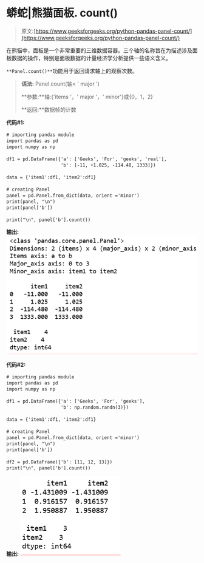 # 蟒蛇|熊猫面板. count()

> 原文:[https://www.geeksforgeeks.org/python-pandas-panel-count/](https://www.geeksforgeeks.org/python-pandas-panel-count/)

在熊猫中，面板是一个非常重要的三维数据容器。三个轴的名称旨在为描述涉及面板数据的操作，特别是面板数据的计量经济学分析提供一些语义含义。

`**Panel.count()**`功能用于返回请求轴上的观察次数。

> **语法:** Panel.count(轴= ' major ')
> 
> **参数:**轴:{'items '，' major '，' minor'}或{0，1，2}
> 
> **返回:**数据帧的计数

**代码#1:**

```
# importing pandas module 
import pandas as pd 
import numpy as np

df1 = pd.DataFrame({'a': ['Geeks', 'For', 'geeks', 'real'], 
                    'b': [-11, +1.025, -114.48, 1333]})

data = {'item1':df1, 'item2':df1}

# creating Panel 
panel = pd.Panel.from_dict(data, orient ='minor')
print(panel, "\n")
print(panel['b'])

print("\n", panel['b'].count())
```

**输出:**
![](img/cdfea5fd06220644c341a5227f0ceb84.png)

**代码#2:**

```
# importing pandas module 
import pandas as pd 
import numpy as np

df1 = pd.DataFrame({'a': ['Geeks', 'For', 'geeks'], 
                    'b': np.random.randn(3)})

data = {'item1':df1, 'item2':df1}

# creating Panel 
panel = pd.Panel.from_dict(data, orient ='minor')
print(panel, "\n")
print(panel['b'])

df2 = pd.DataFrame({'b': [11, 12, 13]})
print("\n", panel['b'].count())
```

**输出:**
![](img/c8ebfe673bbcbdde2d561818e753d5a8.png)